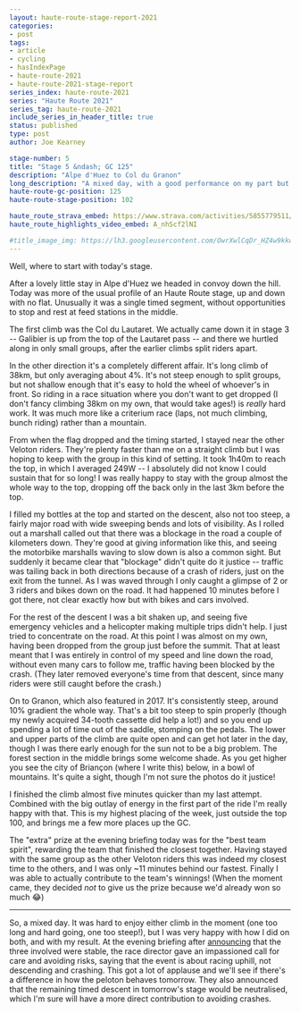 ```yaml
---
layout: haute-route-stage-report-2021
categories:
- post
tags:
- article
- cycling
- hasIndexPage
- haute-route-2021
- haute-route-2021-stage-report
series_index: haute-route-2021
series: "Haute Route 2021"
series_tag: haute-route-2021
include_series_in_header_title: true
status: published
type: post
author: Joe Kearney

stage-number: 5
title: "Stage 5 &ndash; GC 125"
description: "Alpe d'Huez to Col du Granon"
long_description: "A mixed day, with a good performance on my part but a heavy crash in the pack."
haute-route-gc-position: 125
haute-route-stage-position: 102

haute_route_strava_embed: https://www.strava.com/activities/5855779511/embed/2b8d7e7417a94b4befb54f38b72df0d4b7db89bc
haute_route_highlights_video_embed: A_nhScf2lNI

#title_image_img: https://lh3.googleusercontent.com/OwrXwlCqDr_HZ4w9kkw6RF0tiRyChtNTL_z1ESwAVF11m9n6VQGi6-wn054tPEcx0XSmD3EDXcT8Wo1ZWBXZcJSOTGzI7Ut2C4-vPuwR2oWRAish0JsxNDQvRnHWw8kM1yfnD13pjz8=w960-h540
---
```


Well, where to start with today's stage.

After a lovely little stay in Alpe d'Huez we headed in convoy down the hill. Today was more of the usual profile of an Haute Route stage, up and down with no flat. Unusually it was a single timed segment, without opportunities to stop and rest at feed stations in the middle.

The first climb was the Col du Lautaret. We actually came down it in stage 3 -- Galibier is up from the top of the Lautaret pass -- and there we hurtled along in only small groups, after the earlier climbs split riders apart.

In the other direction it's a completely different affair. It's long climb of 38km, but only averaging about 4%. It's not steep enough to split groups, but not shallow enough that it's easy to hold the wheel of whoever's in front. So riding in a race situation where you don't want to get dropped (I don't fancy climbing 38km on my own, that would take ages!) is _really_ hard work. It was much more like a criterium race (laps, not much climbing, bunch riding) rather than a mountain.

From when the flag dropped and the timing started, I stayed near the other Veloton riders. They're plenty faster than me on a straight climb but I was hoping to keep with the group in this kind of setting. It took 1h40m to reach the top, in which I averaged 249W -- I absolutely did not know I could sustain that for so long! I was really happy to stay with the group almost the whole way to the top, dropping off the back only in the last 3km before the top.

I filled my bottles at the top and started on the descent, also not too steep, a fairly major road with wide sweeping bends and lots of visibility. As I rolled out a marshall called out that there was a blockage in the road a couple of kilometers down. They're good at giving information like this, and seeing the motorbike marshalls waving to slow down is also a common sight. But suddenly it became clear that "blockage" didn't quite do it justice -- traffic was tailing back in both directions because of a crash of riders, just on the exit from the tunnel. As I was waved through I only caught a glimpse of 2 or 3 riders and bikes down on the road. It had happened 10 minutes before I got there, not clear exactly how but with bikes and cars involved.

For the rest of the descent I was a bit shaken up, and seeing five emergency vehicles and a helicopter making multiple trips didn't help. I just tried to concentrate on the road. At this point I was almost on my own, having been dropped from the group just before the summit. That at least meant that I was entirely in control of my speed and line down the road, without even many cars to follow me, traffic having been blocked by the crash. (They later removed everyone's time from that descent, since many riders were still caught before the crash.)

On to Granon, which also featured in 2017. It's consistently steep, around 10% gradient the whole way. That's a bit too steep to spin properly (though my newly acquired 34-tooth cassette did help a lot!) and so you end up spending a lot of time out of the saddle, stomping on the pedals. The lower and upper parts of the climb are quite open and can get hot later in the day, though I was there early enough for the sun not to be a big problem. The forest section in the middle brings some welcome shade. As you get higher you see the city of Briançon (where I write this) below, in a bowl of mountains. It's quite a sight, though I'm not sure the photos do it justice!

I finished the climb almost five minutes quicker than my last attempt. Combined with the big outlay of energy in the first part of the ride I'm really happy with that. This is my highest placing of the week, just outside the top 100, and brings me a few more places up the GC.

The "extra" prize at the evening briefing today was for the "best team spirit", rewarding the team that finished the closest together. Having stayed with the same group as the other Veloton riders this was indeed my closest time to the others, and I was only ~11 minutes behind our fastest. Finally I was able to actually contribute to the team's winnings! (When the moment came, they decided _not_ to give us the prize because we'd already won so much 😂)

***

So, a mixed day. It was hard to enjoy either climb in the moment (one too long and hard going, one too steep!), but I was very happy with how I did on both, and with my result. At the evening briefing after [announcing](https://email.hauteroute.org/haute-route-alps-stage-five) that the three involved were stable, the race director gave an impassioned call for care and avoiding risks, saying that the event is about racing uphill, not descending and crashing. This got a lot of applause and we'll see if there's a difference in how the peloton behaves tomorrow. They also announced that the remaining timed descent in tomorrow's stage would be neutralised, which I'm sure will have a more direct contribution to avoiding crashes.
